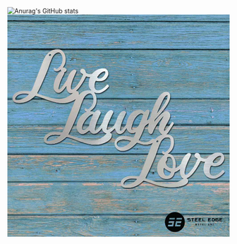 ![Anurag's GitHub stats](https://github-readme-stats.vercel.app/api?username=Camtrup&theme=dark&show_icons=true)
[![name](/Live-Laugh-Love.jpg)](https://github.com/perholte)
